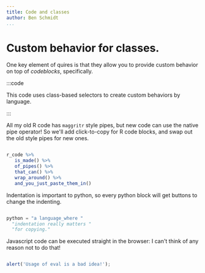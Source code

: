 ```yaml
---
title: Code and classes
author: Ben Schmidt
...
```


# Custom behavior for classes.

One key element of quires is that they allow you to provide 
custom behavior on top of *codeblocks*, specifically.

:::code

This code uses class-based selectors to create custom behaviors by language.

:::

All my old R code has `maggritr` style pipes, but new code can use the native
pipe operator! So we'll add click-to-copy for R code blocks, and swap out the old 
style pipes for new ones.  

```R

r_code %>%
   is_made() %>%
   of_pipes() %>%
   that_can() %>%
   wrap_around() %>%
   and_you_just_paste_them_in()

```

Indentation is important to python, so every python block will get buttons to change the indenting.

```python

python = "a language_where "
  "indentation really matters "
  "for copying."

```

Javascript code can be executed straight in the browser: I can't think
of any reason not to do that!

```js

alert('Usage of eval is a bad idea!');

```
